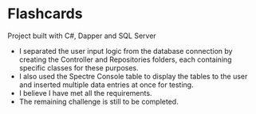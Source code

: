 # Flashcards

Project built with C#, Dapper and SQL Server
- I separated the user input logic from the database connection by creating the
  Controller and Repositories folders, each containing specific classes for these
  purposes.
- I also used the Spectre Console table to display the tables to the user
  and inserted multiple data entries at once for testing.
- I believe I have met all the requirements.
- The remaining challenge is still to be completed.


